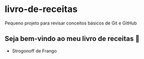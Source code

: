 # livro-de-receitas
Pequeno projeto para revisar conceitos básicos de Git e GitHub

## Seja bem-vindo ao meu livro de receitas :book:

- Strogonoff de Frango